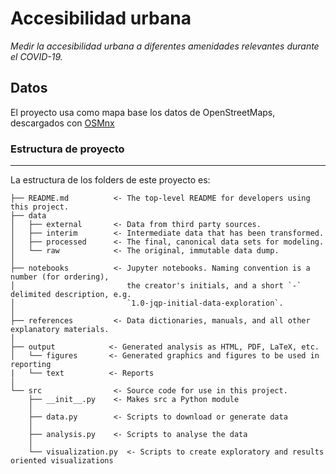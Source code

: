 # Accesibilidad urbana

_Medir la accesibilidad urbana a diferentes amenidades relevantes durante el COVID-19._

## Datos
El proyecto usa como mapa base los datos de OpenStreetMaps, descargados con [OSMnx](https://github.com/gboeing/osmnx)


### Estructura de proyecto
------------

La estructura de los folders de este proyecto es:

```
├── README.md          <- The top-level README for developers using this project.
├── data
│   ├── external       <- Data from third party sources.
│   ├── interim        <- Intermediate data that has been transformed.
│   ├── processed      <- The final, canonical data sets for modeling.
│   └── raw            <- The original, immutable data dump.
│
├── notebooks          <- Jupyter notebooks. Naming convention is a number (for ordering),
│                         the creator's initials, and a short `-` delimited description, e.g.
│                         `1.0-jqp-initial-data-exploration`.
│
├── references         <- Data dictionaries, manuals, and all other explanatory materials.
│
├── output            <- Generated analysis as HTML, PDF, LaTeX, etc.
│   └── figures       <- Generated graphics and figures to be used in reporting
|   └── text          <- Reports
│
└── src                <- Source code for use in this project.
    ├── __init__.py    <- Makes src a Python module
    │
    ├── data.py        <- Scripts to download or generate data
    │
    ├── analysis.py    <- Scripts to analyse the data
    │
    └── visualization.py  <- Scripts to create exploratory and results oriented visualizations

```

